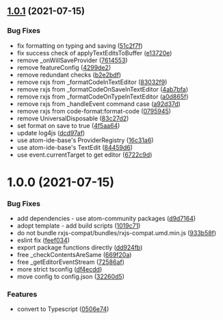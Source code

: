 ## [1.0.1](https://github.com/atom-community/atom-ide-code-format/compare/v1.0.0...v1.0.1) (2021-07-15)


### Bug Fixes

* fix formatting on typing and saving ([51c2f7f](https://github.com/atom-community/atom-ide-code-format/commit/51c2f7f320e4740fc3dbd8e1f2d7e02f9cb52eef))
* fix success check of applyTextEditsToBuffer ([e13720e](https://github.com/atom-community/atom-ide-code-format/commit/e13720e1a66af75140c77dda907d0f1c2993fb6f))
* remove _onWillSaveProvider ([7614553](https://github.com/atom-community/atom-ide-code-format/commit/761455316a61579eb40125a473a0ebca7a5788ad))
* remove featureConfig ([4299de2](https://github.com/atom-community/atom-ide-code-format/commit/4299de2e3746f9c0707a1c342406dff08ed6b57b))
* remove redundant checks ([b2e2bdf](https://github.com/atom-community/atom-ide-code-format/commit/b2e2bdf9b87f52b073f163ff79c3d710a714c208))
* remove rxjs from _formatCodeInTextEditor ([83032f9](https://github.com/atom-community/atom-ide-code-format/commit/83032f95dfeabe3f8ca841682da9956e1f3c5f8a))
* remove rxjs from _formatCodeOnSaveInTextEditor ([4ab7bfa](https://github.com/atom-community/atom-ide-code-format/commit/4ab7bfa898c9c38bb29eab6f10d7c6574a07cdff))
* remove rxjs from _formatCodeOnTypeInTextEditor ([a0d865f](https://github.com/atom-community/atom-ide-code-format/commit/a0d865f995b03bd37734e180f13feac184949324))
* remove rxjs from _handleEvent command case ([a92d37d](https://github.com/atom-community/atom-ide-code-format/commit/a92d37d61bb5339e37ffec15649754717e70fdd4))
* remove rxjs from code-format:format-code ([0795945](https://github.com/atom-community/atom-ide-code-format/commit/07959453d602a5f63cc66877aa23830d37e1d53e))
* remove UniversalDisposable ([83c27d2](https://github.com/atom-community/atom-ide-code-format/commit/83c27d226ca87e70e3cdb057a944b2005f1991ed))
* set format on save to true ([4f5aa64](https://github.com/atom-community/atom-ide-code-format/commit/4f5aa6418331e2358af13275dd7393030c9e8c48))
* update log4js ([dcd97af](https://github.com/atom-community/atom-ide-code-format/commit/dcd97afbdd243f24c189783ffd892a35bca9bf40))
* use atom-ide-base's ProviderRegistry ([16c31a6](https://github.com/atom-community/atom-ide-code-format/commit/16c31a6605a2c68958c59d0837c236943c5094d2))
* use atom-ide-base's TextEdit ([84459d6](https://github.com/atom-community/atom-ide-code-format/commit/84459d67254c1e2cc6c1116f0200adc3d880cbef))
* use event.currentTarget to get editor ([6722c9d](https://github.com/atom-community/atom-ide-code-format/commit/6722c9d7bbf3f311841e08b27392cbeb45787fbc))

# 1.0.0 (2021-07-15)


### Bug Fixes

* add dependencies - use atom-community packages ([d9d7164](https://github.com/atom-community/atom-ide-code-format/commit/d9d7164db25df401bd76d80dc96f6254d57a54e0))
* adopt template - add build scripts ([1019c71](https://github.com/atom-community/atom-ide-code-format/commit/1019c71d454ea2a01446869ac4628b15834f33de))
* do not bundle rxjs-compat/bundles/rxjs-compat.umd.min.js ([933b58f](https://github.com/atom-community/atom-ide-code-format/commit/933b58fb298936eaabe4756612354a1e9d40ce27))
* eslint fix ([feef034](https://github.com/atom-community/atom-ide-code-format/commit/feef034e679201f68653066c367b04feb16c2d39))
* export package functions directly ([dd924fb](https://github.com/atom-community/atom-ide-code-format/commit/dd924fb939f8955c1dc3814cedc52d89e06af9a7))
* free _checkContentsAreSame ([669f20a](https://github.com/atom-community/atom-ide-code-format/commit/669f20a0a24578c50f4cceee0ab29e2412214653))
* free _getEditorEventStream ([72586af](https://github.com/atom-community/atom-ide-code-format/commit/72586af562a3e01ccc3ffe0c577c96e30ceef24c))
* more strict tsconfig ([df4ecdd](https://github.com/atom-community/atom-ide-code-format/commit/df4ecdd185976e606a94d2c30e5ceb0168189dd8))
* move config to config.json ([32260d5](https://github.com/atom-community/atom-ide-code-format/commit/32260d5622dfecc6a76a7a20478c0c4cf75e51cf))


### Features

* convert to Typescript ([0506e74](https://github.com/atom-community/atom-ide-code-format/commit/0506e743f6482493d87eb40449c24c43c4db155f))
